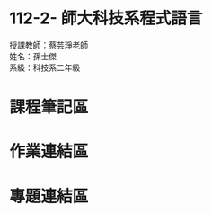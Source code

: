 # 112-2- 師大科技系程式語言
授課教師：蔡芸琤老師  
姓名：孫士傑  
系級：科技系二年級  
# 課程筆記區
# 作業連結區
[作業一]: https://youtu.be/ynqkusMk8qo?si=1-ZUpwTDDGbFBdHV
# 專題連結區
